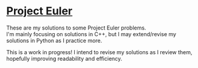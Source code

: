 # [Project Euler](https://projecteuler.net/)

<p> These are my solutions to some Project Euler problems.<br> 
I'm mainly focusing on solutions in C++, but I may extend/revise my solutions in Python as I practice more.</p>

<p> This is a work in progress! I intend to revise my solutions as I review them, hopefully improving readability and efficiency.</p>
